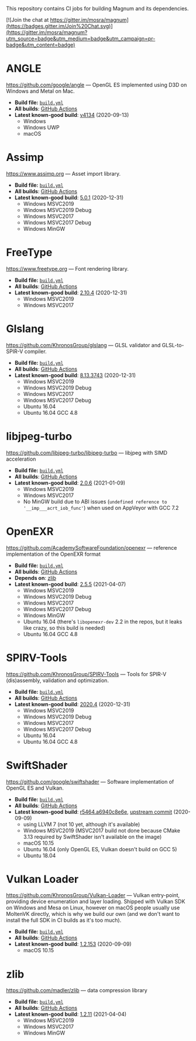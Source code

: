 This repository contains CI jobs for building Magnum and its dependencies.

[![Join the chat at https://gitter.im/mosra/magnum](https://badges.gitter.im/Join%20Chat.svg)](https://gitter.im/mosra/magnum?utm_source=badge&utm_medium=badge&utm_campaign=pr-badge&utm_content=badge)

ANGLE
=====

https://github.com/google/angle — OpenGL ES implemented using D3D on Windows
and Metal on Mac.

-   **Build file:** [`build.yml`](https://github.com/mosra/magnum-ci/blob/angle/.github/workflows/build.yml)
-   **All builds**: [GitHub Actions](https://github.com/mosra/magnum-ci/actions?query=workflow%3ASwiftShader)
-   **Latest known-good build**: [v4134](https://github.com/mosra/magnum-ci/actions/runs/252324081) (2020-09-13)
    -   Windows
    -   Windows UWP
    -   macOS

Assimp
======

https://www.assimp.org — Asset import library.

-   **Build file:** [`build.yml`](https://github.com/mosra/magnum-ci/blob/assimp/.github/workflows/build.yml)
-   **All builds**: [GitHub Actions](https://github.com/mosra/magnum-ci/actions?query=workflow%3AAssimp)
-   **Latest known-good build**: [5.0.1](https://github.com/mosra/magnum-ci/actions/runs/454918457) (2020-12-31)
    -   Windows MSVC2019
    -   Windows MSVC2019 Debug
    -   Windows MSVC2017
    -   Windows MSVC2017 Debug
    -   Windows MinGW

FreeType
========

https://www.freetype.org — Font rendering library.

-   **Build file:** [`build.yml`](https://github.com/mosra/magnum-ci/blob/freetype/.github/workflows/build.yml)
-   **All builds**: [GitHub Actions](https://github.com/mosra/magnum-ci/actions?query=workflow%3AFreeType)
-   **Latest known-good build**: [2.10.4](https://github.com/mosra/magnum-ci/actions/runs/454639188) (2020-12-31)
    -   Windows MSVC2019
    -   Windows MSVC2017

Glslang
=======

https://github.com/KhronosGroup/glslang — GLSL validator and GLSL-to-SPIR-V
compiler.

-   **Build file:** [`build.yml`](https://github.com/mosra/magnum-ci/blob/glslang/.github/workflows/build.yml)
-   **All builds**: [GitHub Actions](https://github.com/mosra/magnum-ci/actions?query=workflow%3AGlslang)
-   **Latest known-good build**: [8.13.3743](https://github.com/mosra/magnum-ci/actions/runs/454616450) (2020-12-31)
    -   Windows MSVC2019
    -   Windows MSVC2019 Debug
    -   Windows MSVC2017
    -   Windows MSVC2017 Debug
    -   Ubuntu 16.04
    -   Ubuntu 16.04 GCC 4.8

libjpeg-turbo
=============

https://github.com/libjpeg-turbo/libjpeg-turbo — libjpeg with SIMD acceleration

-   **Build file:** [`build.yml`](https://github.com/mosra/magnum-ci/blob/libjpeg-turbo/.github/workflows/build.yml)
-   **All builds**: [GitHub Actions](https://github.com/mosra/magnum-ci/actions?query=workflow%3Alibjpeg-turbo)
-   **Latest known-good build**: [2.0.6](https://github.com/mosra/magnum-ci/actions/runs/473943089) (2021-01-09)
    -   Windows MSVC2019
    -   Windows MSVC2017
    -   No MinGW build due to ABI issues
        (`undefined reference to '__imp___acrt_iob_func'`) when used on
        AppVeyor with GCC 7.2

OpenEXR
=======

https://github.com/AcademySoftwareFoundation/openexr — reference implementation
of the OpenEXR format

-   **Build file:** [`build.yml`](https://github.com/mosra/magnum-ci/blob/openexr/.github/workflows/build.yml)
-   **All builds**: [GitHub Actions](https://github.com/mosra/magnum-ci/actions?query=workflow%3Aopenexr)
-   **Depends on**: [zlib](#zlib)
-   **Latest known-good build**: [2.5.5](https://github.com/mosra/magnum-ci/actions/runs/726022297) (2021-04-07)
    -   Windows MSVC2019
    -   Windows MSVC2019 Debug
    -   Windows MSVC2017
    -   Windows MSVC2017 Debug
    -   Windows MinGW
    -   Ubuntu 16.04 (there's `libopenexr-dev` 2.2 in the repos, but it leaks
        like crazy, so this build is needed)
    -   Ubuntu 16.04 GCC 4.8

SPIRV-Tools
===========

https://github.com/KhronosGroup/SPIRV-Tools — Tools for SPIR-V (dis)assembly,
validation and optimization.

-   **Build file:** [`build.yml`](https://github.com/mosra/magnum-ci/blob/spirv-tools/.github/workflows/build.yml)
-   **All builds**: [GitHub Actions](https://github.com/mosra/magnum-ci/actions?query=workflow%3ASPIRV-Tools)
-   **Latest known-good build**: [2020.4](https://github.com/mosra/magnum-ci/actions/runs/454588347) (2020-12-31)
    -   Windows MSVC2019
    -   Windows MSVC2019 Debug
    -   Windows MSVC2017
    -   Windows MSVC2017 Debug
    -   Ubuntu 16.04
    -   Ubuntu 16.04 GCC 4.8

SwiftShader
===========

https://github.com/google/swiftshader — Software implementation of OpenGL ES
and Vulkan.

-   **Build file:** [`build.yml`](https://github.com/mosra/magnum-ci/blob/swiftshader/.github/workflows/build.yml)
-   **All builds**: [GitHub Actions](https://github.com/mosra/magnum-ci/actions?query=workflow%3ASwiftShader)
-   **Latest known-good build**: [r5464.a6940c8e6e](https://github.com/mosra/magnum-ci/actions/runs/251407425), [upstream commit](https://github.com/google/swiftshader/commit/a6940c8e6e) (2020-09-09)
    -   using LLVM 7 (not 10 yet, although it's available)
    -   Windows MSVC2019 (MSVC2017 build not done because CMake 3.13
        required by SwiftShader isn't available on the image)
    -   macOS 10.15
    -   Ubuntu 16.04 (only OpenGL ES, Vulkan doesn't build on GCC 5)
    -   Ubuntu 18.04

Vulkan Loader
=============

https://github.com/KhronosGroup/Vulkan-Loader — Vulkan entry-point, providing
device enumeration and layer loading. Shipped with Vulkan SDK on Windows and
Mesa on Linux, however on macOS people usually use MoltenVK directly, which is
why we build our own (and we don't want to install the full SDK in CI builds as
it's too much).

-   **Build file:** [`build.yml`](https://github.com/mosra/magnum-ci/blob/vulkan-loader/.github/workflows/build.yml)
-   **All builds**: [GitHub Actions](https://github.com/mosra/magnum-ci/actions?query=workflow%3A"Vulkan+Loader")
-   **Latest known-good build**: [1.2.153](https://github.com/mosra/magnum-ci/actions/runs/246455131) (2020-09-09)
    -   macOS 10.15

zlib
====

https://github.com/madler/zlib — data compression library

-   **Build file:** [`build.yml`](https://github.com/mosra/magnum-ci/blob/openexr/.github/workflows/build.yml)
-   **All builds**: [GitHub Actions](https://github.com/mosra/magnum-ci/actions?query=workflow%3Aopenexr)
-   **Latest known-good build**: [1.2.11](https://github.com/mosra/magnum-ci/actions/runs/716471861) (2021-04-04)
    -   Windows MSVC2019
    -   Windows MSVC2017
    -   Windows MinGW
